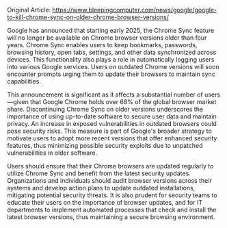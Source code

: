 Original Article: https://www.bleepingcomputer.com/news/google/google-to-kill-chrome-sync-on-older-chrome-browser-versions/

Google has announced that starting early 2025, the Chrome Sync feature will no longer be available on Chrome browser versions older than four years. Chrome Sync enables users to keep bookmarks, passwords, browsing history, open tabs, settings, and other data synchronized across devices. This functionality also plays a role in automatically logging users into various Google services. Users on outdated Chrome versions will soon encounter prompts urging them to update their browsers to maintain sync capabilities.

This announcement is significant as it affects a substantial number of users—given that Google Chrome holds over 68% of the global browser market share. Discontinuing Chrome Sync on older versions underscores the importance of using up-to-date software to secure user data and maintain privacy. An increase in exposed vulnerabilities in outdated browsers could pose security risks. This measure is part of Google's broader strategy to motivate users to adopt more recent versions that offer enhanced security features, thus minimizing possible security exploits due to unpatched vulnerabilities in older software.

Users should ensure that their Chrome browsers are updated regularly to utilize Chrome Sync and benefit from the latest security updates. Organizations and individuals should audit browser versions across their systems and develop action plans to update outdated installations, mitigating potential security threats. It is also prudent for security teams to educate their users on the importance of browser updates, and for IT departments to implement automated processes that check and install the latest browser versions, thus maintaining a secure browsing environment.